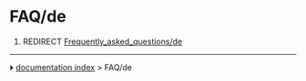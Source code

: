 # FAQ/de
1.  REDIRECT [Frequently_asked_questions/de](Frequently_asked_questions/de.md)



---
⏵ [documentation index](../README.md) > FAQ/de
